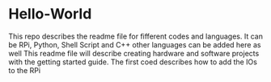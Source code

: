# Hello-World
This repo describes the readme file for fifferent codes and languages. It can be RPi, Python, Shell Script and C++ other languages can be added here as well
This readme file will describe creating hardware and software projects with the getting started guide.
The first coed describes how to add the IOs to the RPi
